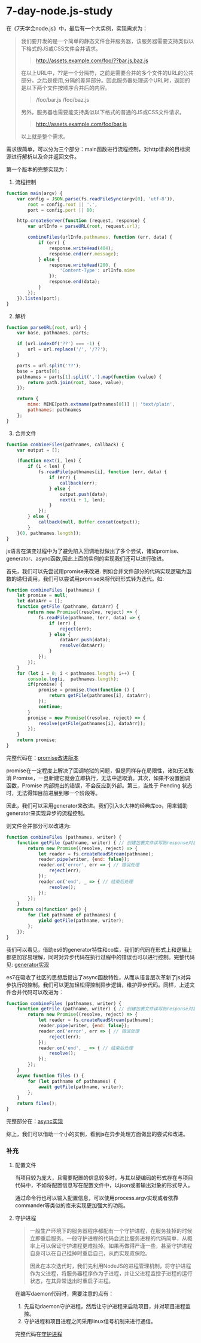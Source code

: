 # 7-day-node.js-study

在《7天学会node.js》中，最后有一个大实例，实现需求为：
>我们要开发的是一个简单的静态文件合并服务器，该服务器需要支持类似以下格式的JS或CSS文件合并请求。
>
>>http://assets.example.com/foo/??bar.js,baz.js
>
>在以上URL中，??是一个分隔符，之前是需要合并的多个文件的URL的公共部分，之后是使用,分隔的差异部分。因此服务器处理这个URL时，返回的是以下两个文件按顺序合并后的内容。
>
>>/foo/bar.js
/foo/baz.js
>
>另外，服务器也需要能支持类似以下格式的普通的JS或CSS文件请求。
>
>>http://assets.example.com/foo/bar.js
>
>以上就是整个需求。

需求很简单，可以分为三个部分：main函数进行流程控制，对http请求的目标资源进行解析以及合并返回文件。

第一个版本的完整实现为：
1.  流程控制
``` javascript
function main(argv) {
    var config = JSON.parse(fs.readFileSync(argv[0], 'utf-8')),
        root = config.root || '.',
        port = config.port || 80;

    http.createServer(function (request, response) {
        var urlInfo = parseURL(root, request.url);

        combineFiles(urlInfo.pathnames, function (err, data) {
            if (err) {
                response.writeHead(404);
                response.end(err.message);
            } else {
                response.writeHead(200, {
                    'Content-Type': urlInfo.mime
                });
                response.end(data);
            }
        });
    }).listen(port);
}
```
2.  解析
``` javascript
function parseURL(root, url) {
    var base, pathnames, parts;

    if (url.indexOf('??') === -1) {
        url = url.replace('/', '/??');
    }

    parts = url.split('??');
    base = parts[0];
    pathnames = parts[1].split(',').map(function (value) {
        return path.join(root, base, value);
    });

    return {
        mime: MIME[path.extname(pathnames[0])] || 'text/plain',
        pathnames: pathnames
    };
}
```
3. 合并文件
```javascript
function combineFiles(pathnames, callback) {
    var output = [];

    (function next(i, len) {
        if (i < len) {
            fs.readFile(pathnames[i], function (err, data) {
                if (err) {
                    callback(err);
                } else {
                    output.push(data);
                    next(i + 1, len);
                }
            });
        } else {
            callback(null, Buffer.concat(output));
        }
    }(0, pathnames.length));
}
```
js语言在演变过程中为了避免陷入回调地狱做出了多个尝试，诸如promise、generator、async函数,因此上面的实例的实现我们还可以进行改进。

首先，我们可以先尝试用promise来改进.
例如合并文件部分的代码实现逻辑为函数的递归调用，我们可以尝试用promise来将代码形式转为迭代。如:
``` javascript
function combineFiles (pathnames) {
    let promise = null;
    let dataArr = [];
    function getFile (pathname, dataArr) {
        return new Promise((resolve, reject) => {
            fs.readFile(pathname, (err, data) => {
                if (err) {
                    reject(err);
                } else {
                    dataArr.push(data);
                    resolve(dataArr);
                }
            });
        });
    }
    for (let i = 0; i < pathnames.length; i++) {
        console.log(i,  pathnames.length);
        if(promise) {
            promise = promise.then(function () {
                return getFile(pathnames[i], dataArr);
            });
            continue;
        }
        promise = new Promise((resolve, reject) => {
            resolve(getFile(pathnames[i], dataArr));
        });
    }
    return promise;
}
```
完整代码在：[promise改进版本](./index2.js)

promise在一定程度上解决了回调地狱的问题，但是同样存在局限性，诸如无法取消 Promise，一旦新建它就会立即执行，无法中途取消。其次，如果不设置回调函数，Promise 内部抛出的错误，不会反应到外部。第三，当处于 Pending 状态时，无法得知目前进展到哪一个阶段等。

因此，我们可以采用generator来改进。我们引入tk大神的经典库co，用来辅助generator来实现异步的流程控制。

则文件合并部分可以改进为:
``` javascript
function combineFiles (pathnames, writer) {
    function getFile (pathname, writer) { // 创建包裹文件读写到response对象操作的promise
        return new Promise((resolve, reject) => {
            let reader = fs.createReadStream(pathname);
            reader.pipe(writer, {end: false});
            reader.on('error', err => { // 错误处理
                reject(err);
            });
            reader.on('end', _ => { // 结束后处理
                resolve();
            });
        });
    }
    return co(function* ge() {
        for (let pathname of pathnames) {
            yield getFile(pathname, writer);
        };
    });
}
```
我们可以看见，借助es6的generator特性和co库，我们的代码在形式上和逻辑上都更加容易理解，同时对异步代码在执行过程中的错误也可以进行控制。完整代码见: [generator实现](./index3.js)

es7在吸收了社区的思想后提出了async函数特性，从而从语言层次革新了js对异步执行的控制。我们可以更加轻松得控制异步逻辑，维护异步代码。同样，上述文件合并代码可以改进为：
``` javascript
function combineFiles (pathnames, writer) {
    function getFile (pathname, writer) { // 创建包裹文件读写到response对象操作的promise
        return new Promise((resolve, reject) => {
            let reader = fs.createReadStream(pathname);
            reader.pipe(writer, {end: false});
            reader.on('error', err => { // 错误处理
                reject(err);
            });
            reader.on('end', _ => { // 结束后处理
                resolve();
            });
        });
    }
    async function files () {
        for (let pathname of pathnames) {
            await getFile(pathname, writer);
        };
    }
    return files();
}
```
完整部分在：[async实现](./index4.js)

综上，我们可以借助一个小的实例，看到js在异步处理方面做出的尝试和改进。

### 补充
1. 配置文件

    当项目较为庞大，且需要配置的信息较多时，与其以硬编码的形式存在与项目代码中，不如将配置信息写在配置文件中，以json或者输出对象的形式导入。

    通过命令行也可以输入配置信息，可以使用process.argv实现或者依靠commander等类似的库来实现更加强大的功能。

2. 守护进程
    >一般生产环境下的服务器程序都配有一个守护进程，在服务挂掉的时候立即重启服务。一般守护进程的代码会远比服务进程的代码简单，从概率上可以保证守护进程更难挂掉。如果再做得严谨一些，甚至守护进程自身可以在自己挂掉时重启自己，从而实现双保险。
    >
    >因此在本次迭代时，我们先利用NodeJS的进程管理机制，将守护进程作为父进程，将服务器程序作为子进程，并让父进程监控子进程的运行状态，在其异常退出时重启子进程。

    在编写daemon代码时，需要注意的点有：
    1. 先启动daemon守护进程，然后让守护进程来启动项目，并对项目进程监控。
    2. 守护进程和项目进程之间采用linux信号机制来进行通信。
    
    完整代码在[守护进程](./daemon.js)
